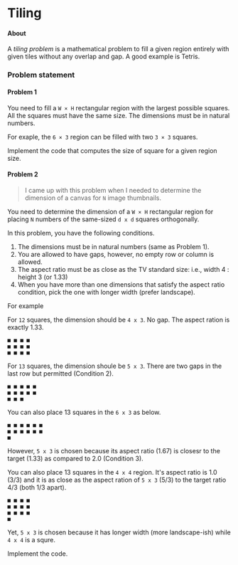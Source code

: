 # Tiling

#### About

A *tiling problem* is a mathematical problem to fill a given region entirely with given tiles without any overlap and gap. A good example is Tetris.

### Problem statement

#### Problem 1

You need to fill a `W × H` rectangular region with the largest possible squares. All the squares must have the same size. The dimensions must be in natural numbers.

For exaple, the `6 × 3` region can be filled with two `3 × 3` squares.

Implement the code that computes the size of square for a given region size.

#### Problem 2

> I came up with this problem when I needed to determine the dimension of a canvas for `N` image thumbnails.

You need to determine the dimension of a `W × H` rectangular region for placing `N` numbers of the same-sized `d x d` squares orthogonally.

In this problem, you have the following conditions.

1. The dimensions must be in natural numbers (same as Problem 1).
2. You are allowed to have gaps, however, no empty row or column is allowed.
3. The aspect ratio must be as close as the TV standard size: i.e., width 4 : height 3 (or 1.33)
4. When you have more than one dimensions that satisfy the aspect ratio condition, pick the one with longer width (prefer landscape).

For example

For `12` squares, the dimension should be `4 x 3`. No gap. The aspect ration is exactly 1.33.

```
■ ■ ■ ■
■ ■ ■ ■
■ ■ ■ ■
```

For `13` squares, the dimension shoule be `5 x 3`. There are two gaps in the last row but permitted (Condition 2).

```
■ ■ ■ ■ ■
■ ■ ■ ■ ■
■ ■ ■
```

You can also place 13 squares in the `6 x 3` as below.

```
■ ■ ■ ■ ■ ■
■ ■ ■ ■ ■ ■
■
```

However, `5 x 3` is chosen because its aspect ratio (1.67) is closesr to the target (1.33) as compared to 2.0 (Condition 3).

You can also place 13 squares in the `4 x 4` region. It's aspect ratio is 1.0 (3/3) and it is as close as the aspect ration of `5 x 3` (5/3) to the target ratio 4/3 (both 1/3 apart).

```
■ ■ ■ ■
■ ■ ■ ■
■ ■ ■ ■
■
```

Yet, `5 x 3` is chosen because it has longer width (more landscape-ish) while `4 x 4` is a squre.

Implement the code.